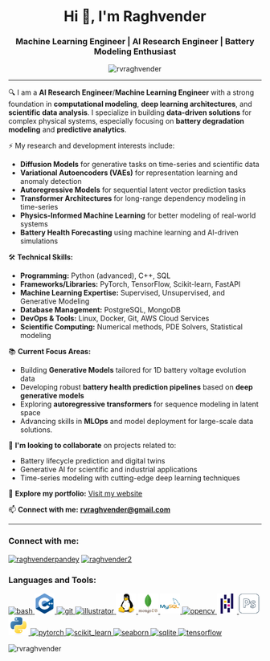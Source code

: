 <h1 align="center">Hi 👋, I'm Raghvender</h1>
<h3 align="center">Machine Learning Engineer | AI Research Engineer | Battery Modeling Enthusiast</h3>

<p align="center">
  <img src="https://komarev.com/ghpvc/?username=rvraghvender&label=Profile%20views&color=0e75b6&style=flat" alt="rvraghvender" />
</p>

---

🔍 I am a **AI Research Engineer**/**Machine Learning Engineer** with a strong foundation in **computational modeling**, **deep learning architectures**, and **scientific data analysis**. I specialize in building **data-driven solutions** for complex physical systems, especially focusing on **battery degradation modeling** and **predictive analytics**.

⚡ My research and development interests include:
- **Diffusion Models** for generative tasks on time-series and scientific data
- **Variational Autoencoders (VAEs)** for representation learning and anomaly detection
- **Autoregressive Models** for sequential latent vector prediction tasks
- **Transformer Architectures** for long-range dependency modeling in time-series
- **Physics-Informed Machine Learning** for better modeling of real-world systems
- **Battery Health Forecasting** using machine learning and AI-driven simulations

🛠️ **Technical Skills:**
- **Programming:** Python (advanced), C++, SQL
- **Frameworks/Libraries:** PyTorch, TensorFlow, Scikit-learn, FastAPI
- **Machine Learning Expertise:** Supervised, Unsupervised, and Generative Modeling
- **Database Management:** PostgreSQL, MongoDB
- **DevOps & Tools:** Linux, Docker, Git, AWS Cloud Services
- **Scientific Computing:** Numerical methods, PDE Solvers, Statistical modeling

📚 **Current Focus Areas:**
- Building **Generative Models** tailored for 1D battery voltage evolution data
- Developing robust **battery health prediction pipelines** based on **deep generative models**
- Exploring **autoregressive transformers** for sequence modeling in latent space 
- Advancing skills in **MLOps** and model deployment for large-scale data solutions.

🤝 **I'm looking to collaborate** on projects related to:
- Battery lifecycle prediction and digital twins
- Generative AI for scientific and industrial applications
- Time-series modeling with cutting-edge deep learning techniques

📂 **Explore my portfolio:** [Visit my website](https://raghvender.com)

📫 **Connect with me:** **rvraghvender@gmail.com**

---

<h3 align="left">Connect with me:</h3>
<p align="left">
<a href="https://linkedin.com/in/raghvenderpandey" target="blank"><img align="center" src="https://raw.githubusercontent.com/rahuldkjain/github-profile-readme-generator/master/src/images/icons/Social/linked-in-alt.svg" alt="raghvenderpandey" height="30" width="40" /></a>
<a href="https://fb.com/raghvender2" target="blank"><img align="center" src="https://raw.githubusercontent.com/rahuldkjain/github-profile-readme-generator/master/src/images/icons/Social/facebook.svg" alt="raghvender2" height="30" width="40" /></a>
</p>

<h3 align="left">Languages and Tools:</h3>
<p align="left"> <a href="https://www.gnu.org/software/bash/" target="_blank" rel="noreferrer"> <img src="https://www.vectorlogo.zone/logos/gnu_bash/gnu_bash-icon.svg" alt="bash" width="40" height="40"/> </a> <a href="https://www.w3schools.com/cpp/" target="_blank" rel="noreferrer"> <img src="https://raw.githubusercontent.com/devicons/devicon/master/icons/cplusplus/cplusplus-original.svg" alt="cplusplus" width="40" height="40"/> </a> <a href="https://git-scm.com/" target="_blank" rel="noreferrer"> <img src="https://www.vectorlogo.zone/logos/git-scm/git-scm-icon.svg" alt="git" width="40" height="40"/> </a> <a href="https://www.adobe.com/in/products/illustrator.html" target="_blank" rel="noreferrer"> <img src="https://www.vectorlogo.zone/logos/adobe_illustrator/adobe_illustrator-icon.svg" alt="illustrator" width="40" height="40"/> </a> <a href="https://www.linux.org/" target="_blank" rel="noreferrer"> <img src="https://raw.githubusercontent.com/devicons/devicon/master/icons/linux/linux-original.svg" alt="linux" width="40" height="40"/> </a> <a href="https://www.mongodb.com/" target="_blank" rel="noreferrer"> <img src="https://raw.githubusercontent.com/devicons/devicon/master/icons/mongodb/mongodb-original-wordmark.svg" alt="mongodb" width="40" height="40"/> </a> <a href="https://www.mysql.com/" target="_blank" rel="noreferrer"> <img src="https://raw.githubusercontent.com/devicons/devicon/master/icons/mysql/mysql-original-wordmark.svg" alt="mysql" width="40" height="40"/> </a> <a href="https://opencv.org/" target="_blank" rel="noreferrer"> <img src="https://www.vectorlogo.zone/logos/opencv/opencv-icon.svg" alt="opencv" width="40" height="40"/> </a> <a href="https://pandas.pydata.org/" target="_blank" rel="noreferrer"> <img src="https://raw.githubusercontent.com/devicons/devicon/2ae2a900d2f041da66e950e4d48052658d850630/icons/pandas/pandas-original.svg" alt="pandas" width="40" height="40"/> </a> <a href="https://www.photoshop.com/en" target="_blank" rel="noreferrer"> <img src="https://raw.githubusercontent.com/devicons/devicon/master/icons/photoshop/photoshop-line.svg" alt="photoshop" width="40" height="40"/> </a> <a href="https://www.python.org" target="_blank" rel="noreferrer"> <img src="https://raw.githubusercontent.com/devicons/devicon/master/icons/python/python-original.svg" alt="python" width="40" height="40"/> </a> <a href="https://pytorch.org/" target="_blank" rel="noreferrer"> <img src="https://www.vectorlogo.zone/logos/pytorch/pytorch-icon.svg" alt="pytorch" width="40" height="40"/> </a> <a href="https://scikit-learn.org/" target="_blank" rel="noreferrer"> <img src="https://upload.wikimedia.org/wikipedia/commons/0/05/Scikit_learn_logo_small.svg" alt="scikit_learn" width="40" height="40"/> </a> <a href="https://seaborn.pydata.org/" target="_blank" rel="noreferrer"> <img src="https://seaborn.pydata.org/_images/logo-mark-lightbg.svg" alt="seaborn" width="40" height="40"/> </a> <a href="https://www.sqlite.org/" target="_blank" rel="noreferrer"> <img src="https://www.vectorlogo.zone/logos/sqlite/sqlite-icon.svg" alt="sqlite" width="40" height="40"/> </a> <a href="https://www.tensorflow.org" target="_blank" rel="noreferrer"> <img src="https://www.vectorlogo.zone/logos/tensorflow/tensorflow-icon.svg" alt="tensorflow" width="40" height="40"/> </a> </p>

<p><img align="center" src="https://github-readme-stats.vercel.app/api/top-langs?username=rvraghvender&show_icons=true&locale=en&layout=compact" alt="rvraghvender" /></p>
